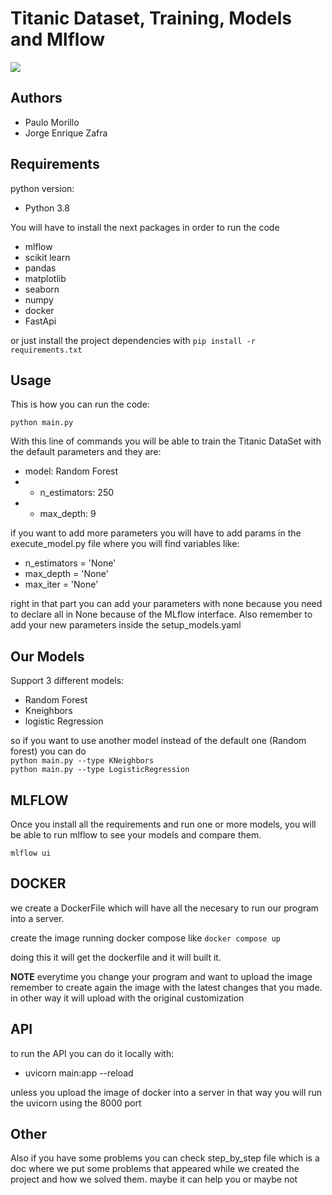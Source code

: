# Titanic Dataset, Training, Models and Mlflow

![](https://www.ecestaticos.com/image/clipping/44ad0adfdaca39bd1c9d5de802e1bb07/que-paso-de-verdad-con-los-cadaveres-de-los-pasajeros-pobres-del-titanic.jpg)

## Authors

- Paulo Morillo
- Jorge Enrique Zafra

## Requirements

python version:

- Python 3.8

You will have to install the next packages in order to run the code

- mlflow
- scikit learn
- pandas
- matplotlib
- seaborn
- numpy
- docker
- FastApi

or just install the project dependencies with
`pip install -r requirements.txt`

## Usage

This is how you can run the code:

```
python main.py
```

With this line of commands you will be able to train the Titanic DataSet with the default parameters and they are:

- model: Random Forest
- - n_estimators: 250
- - max_depth: 9

if you want to add more parameters you will have to add params in the execute_model.py file where you will find variables like:

- n_estimators = 'None'
- max_depth = 'None'
- max_iter = 'None'

right in that part you can add your parameters with none because you need to declare all in None because of the MLflow interface. Also remember to add your new parameters inside the setup_models.yaml

## Our Models

Support 3 different models:

- Random Forest
- Kneighbors
- logistic Regression

so if you want to use another model instead of the default one (Random forest) you can do<br>
`python main.py --type KNeighbors`<br>
`python main.py --type LogisticRegression`

## MLFLOW

Once you install all the requirements and run one or more models, you will be able to run mlflow to see your models and compare them.

`mlflow ui`

## DOCKER

we create a DockerFile which will have all the necesary to run our program into a server.

create the image running docker compose like
`docker compose up`<br>

doing this it will get the dockerfile and it will built it.

<b>NOTE</b> everytime you change your program and want to upload the image remember to create again the image with the latest changes that you made. in other way it will upload with the original customization

## API

to run the API you can do it locally with:

- uvicorn main:app --reload

unless you upload the image of docker into a server in that way you will run the uvicorn using the 8000 port

## Other

Also if you have some problems you can check step_by_step file which is a doc where we put some problems that appeared while we created the project and how we solved them. maybe it can help you or maybe not
